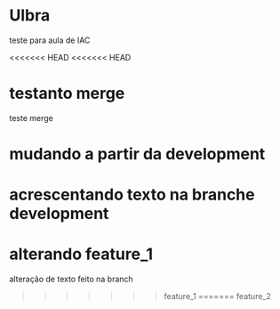# Ulbra
teste para aula de IAC

<<<<<<< HEAD
<<<<<<< HEAD
# testanto merge
teste merge

# mudando a partir da development
acrescentando texto na branche development
=======
# alterando feature_1
alteração de texto feito na branch 
>>>>>>> feature_1
=======
>>>>>>> feature_2
